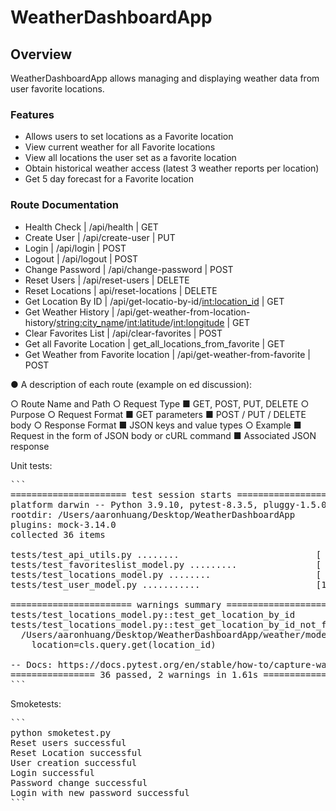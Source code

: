 # WeatherDashboardApp
## Overview
WeatherDashboardApp allows managing and displaying weather data from user favorite locations.

### Features 
- Allows users to set locations as a Favorite location 
- View current weather for all Favorite locations
- View all locations the user set as a favorite location
- Obtain historical weather access (latest 3 weather reports per location)
- Get 5 day forecast for a Favorite location

### Route Documentation
- Health Check | /api/health | GET
- Create User | /api/create-user | PUT
- Login | /api/login | POST
- Logout | /api/logout | POST
- Change Password | /api/change-password | POST
- Reset Users | /api/reset-users | DELETE
- Reset Locations | api/reset-locations | DELETE
- Get Location By ID | /api/get-locatio-by-id/<int:location_id> | GET
- Get Weather History | /api/get-weather-from-location-history/<string:city_name>/<int:latitude>/<int:longitude> | GET
- Clear Favorites List | /api/clear-favorites | POST
- Get all Favorite Location | get_all_locations_from_favorite | GET
- Get Weather from Favorite location | /api/get-weather-from-favorite | POST



● A description of each route (example on ed discussion):

○ Route Name and Path
○ Request Type
■ GET, POST, PUT, DELETE
○ Purpose
○ Request Format
■ GET parameters
■ POST / PUT / DELETE body
○ Response Format
■ JSON keys and value types
○ Example
■ Request in the form of JSON body or cURL
command
■ Associated JSON response

Unit tests:
<pre>```
====================== test session starts ======================
platform darwin -- Python 3.9.10, pytest-8.3.5, pluggy-1.5.0
rootdir: /Users/aaronhuang/Desktop/WeatherDashboardApp
plugins: mock-3.14.0
collected 36 items                                              

tests/test_api_utils.py ........                          [ 22%]
tests/test_favoriteslist_model.py .........               [ 47%]
tests/test_locations_model.py ........                    [ 69%]
tests/test_user_model.py ...........                      [100%]

======================= warnings summary ========================
tests/test_locations_model.py::test_get_location_by_id
tests/test_locations_model.py::test_get_location_by_id_not_found
  /Users/aaronhuang/Desktop/WeatherDashboardApp/weather/models/locations_model.py:70: LegacyAPIWarning: The Query.get() method is considered legacy as of the 1.x series of SQLAlchemy and becomes a legacy construct in 2.0. The method is now available as Session.get() (deprecated since: 2.0) (Background on SQLAlchemy 2.0 at: https://sqlalche.me/e/b8d9)
    location=cls.query.get(location_id)

-- Docs: https://docs.pytest.org/en/stable/how-to/capture-warnings.html
================ 36 passed, 2 warnings in 1.61s =================
```</pre>
Smoketests:
<pre>
```
python smoketest.py
Reset users successful
Reset Location successful
User creation successful
Login successful
Password change successful
Login with new password successful
```
</pre>




